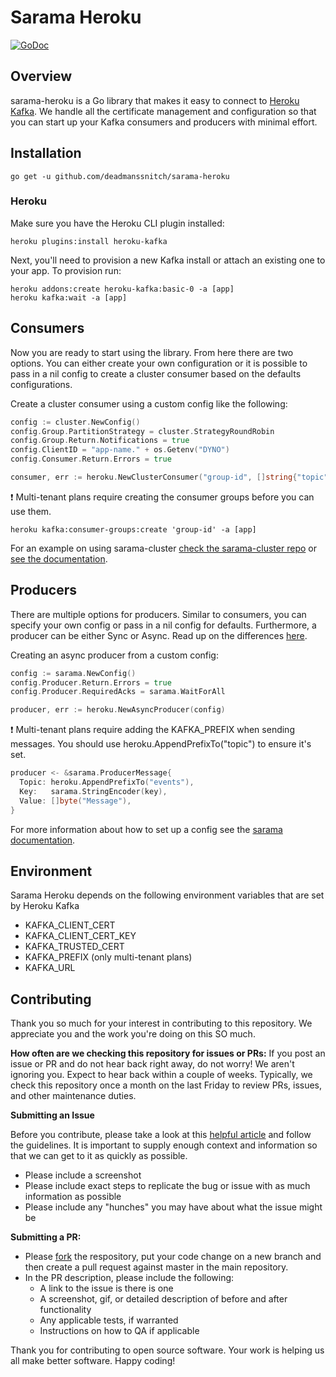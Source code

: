 # Sarama Heroku

[![GoDoc](https://godoc.org/github.com/deadmanssnitch/sarama-heroku?status.svg)](http://godoc.org/github.com/deadmanssnitch/sarama-heroku)

## Overview

sarama-heroku is a Go library that makes it easy to connect to [Heroku
Kafka](https://www.heroku.com/kafka).  We handle all the certificate management
and configuration so that you can start up your Kafka consumers and producers
with minimal effort.

## Installation

```console
go get -u github.com/deadmanssnitch/sarama-heroku
```  

### Heroku

Make sure you have the Heroku CLI plugin installed:
```console
heroku plugins:install heroku-kafka
```

Next, you'll need to provision a new Kafka install or attach an existing one to
your app. To provision run:
```console
heroku addons:create heroku-kafka:basic-0 -a [app]
heroku kafka:wait -a [app]
```

## Consumers

Now you are ready to start using the library. From here there are two options.
You can either create your own configuration or it is possible to pass in a nil
config to create a cluster consumer based on the defaults configurations.

Create a cluster consumer using a custom config like the following:

```go
config := cluster.NewConfig()
config.Group.PartitionStrategy = cluster.StrategyRoundRobin
config.Group.Return.Notifications = true
config.ClientID = "app-name." + os.Getenv("DYNO")
config.Consumer.Return.Errors = true

consumer, err := heroku.NewClusterConsumer("group-id", []string{"topic"}, config)
```

:heavy_exclamation_mark: Multi-tenant plans require creating the consumer
groups before you can use them.
```console
heroku kafka:consumer-groups:create 'group-id' -a [app]
```

For an example on using sarama-cluster 
[check the sarama-cluster repo](https://github.com/bsm/sarama-cluster) or
[see the documentation](https://godoc.org/github.com/bsm/sarama-cluster).

## Producers

There are multiple options for producers. Similar to consumers, you can specify
your own config or pass in a nil config for defaults. Furthermore, a producer
can be either Sync or Async. Read up on the differences
[here](https://godoc.org/github.com/Shopify/sarama).

Creating an async producer from a custom config:

```go
config := sarama.NewConfig()
config.Producer.Return.Errors = true
config.Producer.RequiredAcks = sarama.WaitForAll

producer, err := heroku.NewAsyncProducer(config)
```

:heavy_exclamation_mark: Multi-tenant plans require adding the KAFKA_PREFIX
when sending messages. You should use heroku.AppendPrefixTo("topic") to ensure
it's set.

```go
producer <- &sarama.ProducerMessage{
  Topic: heroku.AppendPrefixTo("events"),
  Key:   sarama.StringEncoder(key),
  Value: []byte("Message"),
}
```
For more information about how to set up a config see the
[sarama documentation](http://godoc.org/github.com/Shopify/sarama#Config).

## Environment

Sarama Heroku depends on the following environment variables that are set by Heroku Kafka

  - KAFKA\_CLIENT\_CERT
  - KAFKA\_CLIENT\_CERT\_KEY
  - KAFKA\_TRUSTED\_CERT
  - KAFKA\_PREFIX (only multi-tenant plans)
  - KAFKA\_URL

## Contributing
Thank you so much for your interest in contributing to this repository. We appreciate you and the work you're doing on this SO much.

**How often are we checking this repository for issues or PRs:**
If you post an issue or PR and do not hear back right away, do not worry! We aren't ignoring you. Expect to hear back within a couple of weeks. Typically, we check this repository once a month on the last Friday to review PRs, issues, and other maintenance duties.

**Submitting an Issue**

Before you contribute, please take a look at this [helpful article](https://opensource.guide/how-to-contribute/#how-to-submit-a-contribution) and follow the guidelines. It is important to supply enough context and information so that we can get to it as quickly as possible.

* Please include a screenshot
* Please include exact steps to replicate the bug or issue with as much information as possible
* Please include any "hunches" you may have about what the issue might be

**Submitting a PR:**

* Please [fork](https://help.github.com/articles/creating-a-pull-request-from-a-fork/) the respository, put your code change on a new branch and then create a pull request against master in the main repository.
* In the PR description, please include the following:
	- A link to the issue is there is one
	- A screenshot, gif, or detailed description of before and after functionality
	- Any applicable tests, if warranted
	- Instructions on how to QA if applicable
	
Thank you for contributing to open source software. Your work is helping us all make better software. Happy coding!
